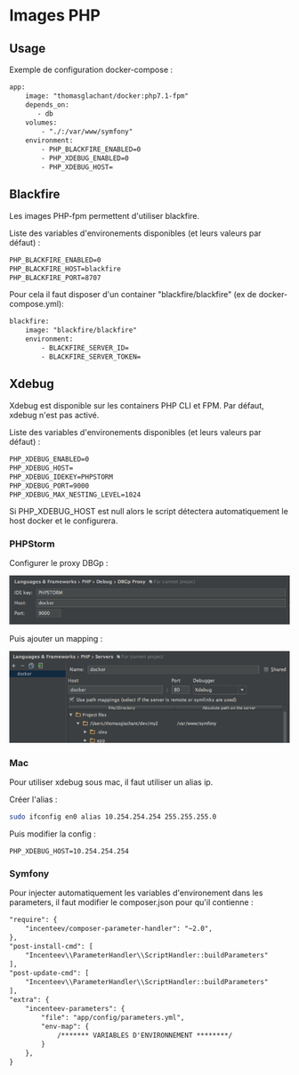# Images PHP

## Usage

Exemple de configuration docker-compose :
```
app:
    image: "thomasglachant/docker:php7.1-fpm"
    depends_on:
       - db
    volumes:
        - "./:/var/www/symfony"
    environment:
        - PHP_BLACKFIRE_ENABLED=0
        - PHP_XDEBUG_ENABLED=0
        - PHP_XDEBUG_HOST=
```

## Blackfire

Les images PHP-fpm permettent d'utiliser blackfire. 

Liste des variables d'environements disponibles (et leurs valeurs par défaut) : 

```
PHP_BLACKFIRE_ENABLED=0
PHP_BLACKFIRE_HOST=blackfire
PHP_BLACKFIRE_PORT=8707
```

Pour cela il faut disposer d'un container "blackfire/blackfire" (ex de docker-compose.yml): 
```
blackfire:
    image: "blackfire/blackfire"
    environment:
        - BLACKFIRE_SERVER_ID=
        - BLACKFIRE_SERVER_TOKEN=
```

## Xdebug 

Xdebug est disponible sur les containers PHP CLI et FPM. 
Par défaut, xdebug n'est pas activé.

Liste des variables d'environements disponibles (et leurs valeurs par défaut) : 
```
PHP_XDEBUG_ENABLED=0
PHP_XDEBUG_HOST=
PHP_XDEBUG_IDEKEY=PHPSTORM
PHP_XDEBUG_PORT=9000
PHP_XDEBUG_MAX_NESTING_LEVEL=1024
```

Si PHP_XDEBUG_HOST est null alors le script détectera automatiquement le host docker et le configurera.

### PHPStorm

Configurer le proxy DBGp : 

![Xdebug phpstorm](./xdebug-phpstorm.png)

Puis ajouter un mapping : 

![Xdebug phpstorm](./xdebug-phpstorm-1.png)


### Mac

Pour utiliser xdebug sous mac, il faut utiliser un alias ip. 

Créer l'alias : 
```bash
sudo ifconfig en0 alias 10.254.254.254 255.255.255.0
```

Puis modifier la config : 

```
PHP_XDEBUG_HOST=10.254.254.254
```

### Symfony

Pour injecter automatiquement les variables d'environement dans les parameters, il faut modifier
le composer.json pour qu'il contienne : 
```
"require": {
    "incenteev/composer-parameter-handler": "~2.0",
},
"post-install-cmd": [
    "Incenteev\\ParameterHandler\\ScriptHandler::buildParameters"
],
"post-update-cmd": [
    "Incenteev\\ParameterHandler\\ScriptHandler::buildParameters"
],
"extra": {
    "incenteev-parameters": {
        "file": "app/config/parameters.yml",
        "env-map": {
            /******* VARIABLES D'ENVIRONNEMENT ********/
        }
    },
}
```
